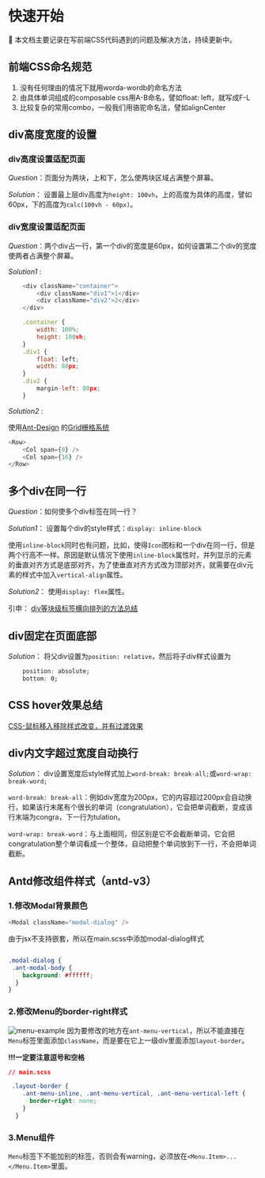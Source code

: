 # 快速开始

🚀 本文档主要记录在写前端CSS代码遇到的问题及解决方法，持续更新中。

## 前端CSS命名规范

1. 没有任何理由的情况下就用worda-wordb的命名方法
2. 由具体单词组成的composable css用A-B命名，譬如float: left，就写成F-L
3. 比较复杂的常用combo，一般我们用骆驼命名法，譬如alignCenter

## div高度宽度的设置

### div高度设置适配页面

*Question*：页面分为两块，上和下，怎么使两块区域占满整个屏幕。

*Solution*：
设置最上层div高度为`height: 100vh`，上的高度为具体的高度，譬如60px，下的高度为`calc(100vh - 60px)`。

### div宽度设置适配页面

*Question*：两个div占一行，第一个div的宽度是60px，如何设置第二个div的宽度使两者占满整个屏幕。

*Solution1* : 

```js
	<div className="container">
		<div className="div1">1</div>
		<div className="div2">2</div>
	</div>
```

```jsx
	.container {
		width: 100%;
		height: 100vh;
	}
	.div1 {
		float: left;
		width: 80px;
	}
	.div2 {
		margin-left: 80px;
	}
```

*Solution2* :

使用[Ant-Design](https://ant.design/index-cn) 的[Grid栅格系统](https://ant.design/components/grid-cn/) 

```js
<Row>
	<Col span={8} />
	<Col span={16} />
</Row>
```

## 多个div在同一行

*Question*：如何使多个div标签在同一行？

*Solution1*：
设置每个div的style样式：`display: inline-block`

使用`inline-block`同时也有问题，比如，使得`Icon`图标和一个div在同一行，但是两个行高不一样。原因是默认情况下使用`inline-block`属性时，并列显示的元素的垂直对齐方式是底部对齐，为了使垂直对齐方式改为顶部对齐，就需要在div元素的样式中加入`vertical-align`属性。

*Solution2*：
使用`display: flex`属性。

引申：
[div等块级标签横向排列的方法总结](https://blog.csdn.net/zmhawk/article/details/73293366)

## div固定在页面底部

*Solution*：
将父div设置为`position: relative`，然后将子div样式设置为
```CSS
	position: absolute;
	bottom: 0;
```

## CSS hover效果总结

[CSS-鼠标移入移除样式改变，并有过渡效果](https://www.hangge.com/blog/cache/detail_982.html)

## div内文字超过宽度自动换行

*Solution*：
div设置宽度后style样式加上`word-break: break-all;`或`word-wrap: break-word;`

`word-break: break-all`：例如div宽度为200px，它的内容超过200px会自动换行，如果该行末尾有个很长的单词（congratulation），它会把单词截断，变成该行末端为congra，下一行为tulation。

`word-wrap: break-word`：与上面相同，但区别是它不会截断单词，它会把congratulation整个单词看成一个整体，自动把整个单词放到下一行，不会把单词截断。

## Antd修改组件样式（antd-v3）

### 1.修改Modal背景颜色

```javascript
<Modal className="modal-dialog" />
```

由于jsx不支持嵌套，所以在main.scss中添加modal-dialog样式

```css

.modal-dialog {
 .ant-modal-body {
  	background: #ffffff;
  }
}
```

### 2.修改Menu的border-right样式

![menu-example](/_media/antd-menu-example.png)
因为要修改的地方在`ant-menu-vertical`，所以不能直接在`Menu`标签里面添加`className`，而是要在它上一级div里面添加`layout-border`。

**!!!一定要注意逗号和空格**
```css
// main.scss

 .layout-border {
    .ant-menu-inline, .ant-menu-vertical, .ant-menu-vertical-left {
      border-right: none;
    }
  }
```

### 3.Menu组件

`Menu`标签下不能加别的标签，否则会有warning，必须放在`<Menu.Item>...</Menu.Item>`里面。
